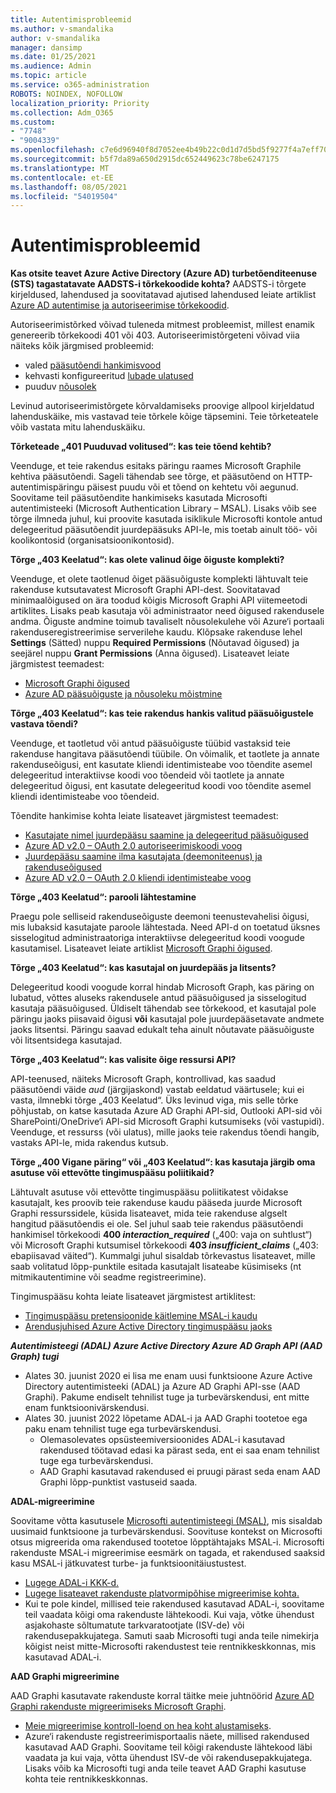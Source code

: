 ```yaml
---
title: Autentimisprobleemid
ms.author: v-smandalika
author: v-smandalika
manager: dansimp
ms.date: 01/25/2021
ms.audience: Admin
ms.topic: article
ms.service: o365-administration
ROBOTS: NOINDEX, NOFOLLOW
localization_priority: Priority
ms.collection: Adm_O365
ms.custom:
- "7748"
- "9004339"
ms.openlocfilehash: c7e6d96940f8d7052ee4b49b22c0d1d7d5bd5f9277f4a7eff709def1da2e13af
ms.sourcegitcommit: b5f7da89a650d2915dc652449623c78be6247175
ms.translationtype: MT
ms.contentlocale: et-EE
ms.lasthandoff: 08/05/2021
ms.locfileid: "54019504"
---
```

# <a name="authentication-issues"></a>Autentimisprobleemid

**Kas otsite teavet Azure Active Directory (Azure AD) turbetõenditeenuse (STS) tagastatavate AADSTS-i tõrkekoodide kohta?** AADSTS-i tõrgete kirjeldused, lahendused ja soovitatavad ajutised lahendused leiate artiklist [Azure AD autentimise ja autoriseerimise tõrkekoodid](https://docs.microsoft.com/azure/active-directory/develop/reference-aadsts-error-codes).

Autoriseerimistõrked võivad tuleneda mitmest probleemist, millest enamik genereerib tõrkekoodi 401 või 403. Autoriseerimistõrgeteni võivad viia näiteks kõik järgmised probleemid:

- valed [pääsutõendi hankimisvood](https://docs.microsoft.com/azure/active-directory/develop/authentication-vs-authorization) 
- kehvasti konfigureeritud [lubade ulatused](https://docs.microsoft.com/azure/active-directory/develop/v2-permissions-and-consent) 
- puuduv [nõusolek](https://docs.microsoft.com/azure/active-directory/develop/howto-convert-app-to-be-multi-tenant#understanding-user-and-admin-consent)

Levinud autoriseerimistõrgete kõrvaldamiseks proovige allpool kirjeldatud lahenduskäike, mis vastavad teie tõrkele kõige täpsemini. Teie tõrketeatele võib vastata mitu lahenduskäiku.

**Tõrketeade „401 Puuduvad volitused“: kas teie tõend kehtib?**

Veenduge, et teie rakendus esitaks päringu raames Microsoft Graphile kehtiva pääsutõendi. Sageli tähendab see tõrge, et pääsutõend on HTTP-autentimispäringu päisest puudu või et tõend on kehtetu või aegunud. Soovitame teil pääsutõendite hankimiseks kasutada Microsofti autentimisteeki (Microsoft Authentication Library – MSAL). Lisaks võib see tõrge ilmneda juhul, kui proovite kasutada isiklikule Microsofti kontole antud delegeeritud pääsutõendit juurdepääsuks API-le, mis toetab ainult töö- või koolikontosid (organisatsioonikontosid).

**Tõrge „403 Keelatud“: kas olete valinud õige õiguste komplekti?**

Veenduge, et olete taotlenud õiget pääsuõiguste komplekti lähtuvalt teie rakenduse kutsutavatest Microsoft Graphi API-dest. Soovitatavad minimaalõigused on ära toodud kõigis Microsoft Graphi API viitemeetodi artiklites. Lisaks peab kasutaja või administraator need õigused rakendusele andma. Õiguste andmine toimub tavaliselt nõusolekulehe või Azure‘i portaali rakenduseregistreerimise serverilehe kaudu. Klõpsake rakenduse lehel **Settings** (Sätted) nuppu **Required Permissions** (Nõutavad õigused) ja seejärel nuppu **Grant Permissions** (Anna õigused). Lisateavet leiate järgmistest teemadest:

- [Microsoft Graphi õigused](https://docs.microsoft.com/graph/permissions-reference) 
- [Azure AD pääsuõiguste ja nõusoleku mõistmine](https://docs.microsoft.com/azure/active-directory/develop/v2-permissions-and-consent)

**Tõrge „403 Keelatud“: kas teie rakendus hankis valitud pääsuõigustele vastava tõendi?**

Veenduge, et taotletud või antud pääsuõiguste tüübid vastaksid teie rakenduse hangitava pääsutõendi tüübile. On võimalik, et taotlete ja annate rakenduseõigusi, ent kasutate kliendi identimisteabe voo tõendite asemel delegeeritud interaktiivse koodi voo tõendeid või taotlete ja annate delegeeritud õigusi, ent kasutate delegeeritud koodi voo tõendite asemel kliendi identimisteabe voo tõendeid.

Tõendite hankimise kohta leiate lisateavet järgmistest teemadest:

- [Kasutajate nimel juurdepääsu saamine ja delegeeritud pääsuõigused](https://docs.microsoft.com/graph/auth-v2-user) 
- [Azure AD v2.0 – OAuth 2.0 autoriseerimiskoodi voog](https://docs.microsoft.com/azure/active-directory/develop/v2-oauth2-auth-code-flow) 
- [Juurdepääsu saamine ilma kasutajata (deemoniteenus) ja rakenduseõigused](https://docs.microsoft.com/graph/auth-v2-service) 
- [Azure AD v2.0 – OAuth 2.0 kliendi identimisteabe voog](https://docs.microsoft.com/azure/active-directory/develop/v2-oauth2-client-creds-grant-flow)

**Tõrge „403 Keelatud“: parooli lähtestamine**

Praegu pole selliseid rakenduseõiguste deemoni teenustevahelisi õigusi, mis lubaksid kasutajate paroole lähtestada. Need API-d on toetatud üksnes sisselogitud administraatoriga interaktiivse delegeeritud koodi voogude kasutamisel. Lisateavet leiate artiklist [Microsoft Graphi õigused](https://docs.microsoft.com/graph/permissions-reference).

**Tõrge „403 Keelatud“: kas kasutajal on juurdepääs ja litsents?**

Delegeeritud koodi voogude korral hindab Microsoft Graph, kas päring on lubatud, võttes aluseks rakendusele antud pääsuõigused ja sisselogitud kasutaja pääsuõigused. Üldiselt tähendab see tõrkekood, et kasutajal pole päringu jaoks piisavaid õigusi **või** kasutajal pole juurdepääsetavate andmete jaoks litsentsi. Päringu saavad edukalt teha ainult nõutavate pääsuõiguste või litsentsidega kasutajad.

**Tõrge „403 Keelatud“: kas valisite õige ressursi API?**

API-teenused, näiteks Microsoft Graph, kontrollivad, kas saadud pääsutõendi väide *aud* (järgijaskond) vastab eeldatud väärtusele; kui ei vasta, ilmnebki tõrge „403 Keelatud“. Üks levinud viga, mis selle tõrke põhjustab, on katse kasutada Azure AD Graphi API-sid, Outlooki API-sid või SharePointi/OneDrive‘i API-sid Microsoft Graphi kutsumiseks (või vastupidi). Veenduge, et ressurss (või ulatus), mille jaoks teie rakendus tõendi hangib, vastaks API-le, mida rakendus kutsub.

**Tõrge „400 Vigane päring“ või „403 Keelatud“: kas kasutaja järgib oma asutuse või ettevõtte tingimuspääsu poliitikaid?**

Lähtuvalt asutuse või ettevõtte tingimuspääsu poliitikatest võidakse kasutajalt, kes proovib teie rakenduse kaudu pääseda juurde Microsoft Graphi ressurssidele, küsida lisateavet, mida teie rakenduse algselt hangitud pääsutõendis ei ole. Sel juhul saab teie rakendus pääsutõendi hankimisel tõrkekoodi **400 *interaction_required*** („400: vaja on suhtlust“) või Microsoft Graphi kutsumisel tõrkekoodi **403 *insufficient_claims*** („403: ebapiisavad väited“). Kummalgi juhul sisaldab tõrkevastus lisateavet, mille saab volitatud lõpp-punktile esitada kasutajalt lisateabe küsimiseks (nt mitmikautentimine või seadme registreerimine).

Tingimuspääsu kohta leiate lisateavet järgmistest artiklitest:

- [Tingimuspääsu pretensioonide käitlemine MSAL-i kaudu](https://docs.microsoft.com/azure/active-directory/develop/msal-error-handling-dotnet#conditional-access-and-claims-challenges) 
- [Arendusjuhised Azure Active Directory tingimuspääsu jaoks](https://docs.microsoft.com/azure/active-directory/develop/v2-conditional-access-dev-guide)

***Autentimisteegi (ADAL) Azure Active Directory Azure AD Graph API (AAD Graph) tugi***

- Alates 30. juunist 2020 ei lisa me enam uusi funktsioone Azure Active Directory autentimisteeki (ADAL) ja Azure AD Graphi API-sse (AAD Graphi). Pakume endiselt tehnilist tuge ja turbevärskendusi, ent mitte enam funktsioonivärskendusi.
- Alates 30. juunist 2022 lõpetame ADAL-i ja AAD Graphi tootetoe ega paku enam tehnilist tuge ega turbevärskendusi.
    - Olemasolevates opsüsteemiversioonides ADAL-i kasutavad rakendused töötavad edasi ka pärast seda, ent ei saa enam tehnilist tuge ega turbevärskendusi.
    - AAD Graphi kasutavad rakendused ei pruugi pärast seda enam AAD Graphi lõpp-punktist vastuseid saada.

**ADAL-migreerimine**

Soovitame võtta kasutusele [Microsofti autentimisteegi (MSAL)](https://docs.microsoft.com/azure/active-directory/develop/v2-overview), mis sisaldab uusimaid funktsioone ja turbevärskendusi. Soovituse kontekst on Microsofti otsus migreerida oma rakendused tootetoe lõpptähtajaks MSAL-i. Microsofti rakenduste MSAL-i migreerimise eesmärk on tagada, et rakendused saaksid kasu MSAL-i jätkuvatest turbe- ja funktsioonitäiustustest.

- [Lugege ADAL-i KKK-d.](https://docs.microsoft.com/azure/active-directory/develop/msal-migration#frequently-asked-questions-faq) 
- [Lugege lisateavet rakenduste platvormipõhise migreerimise kohta.](https://docs.microsoft.com/azure/active-directory/develop/msal-migration#frequently-asked-questions-faq) 
- Kui te pole kindel, millised teie rakendused kasutavad ADAL-i, soovitame teil vaadata kõigi oma rakenduste lähtekoodi. Kui vaja, võtke ühendust asjakohaste sõltumatute tarkvaratootjate (ISV-de) või rakendusepakkujatega. Samuti saab Microsofti tugi anda teile nimekirja kõigist neist mitte-Microsofti rakendustest teie rentnikkeskkonnas, mis kasutavad ADAL-i.

**AAD Graphi migreerimine**

AAD Graphi kasutavate rakenduste korral täitke meie juhtnöörid [Azure AD Graphi rakenduste migreerimiseks Microsoft Graphi](https://docs.microsoft.com/graph/migrate-azure-ad-graph-planning-checklist?view=graph-rest-1.0&preserve-view=true).

- [Meie migreerimise kontroll-loend on hea koht alustamiseks](https://docs.microsoft.com/graph/migrate-azure-ad-graph-planning-checklist). 
- Azure‘i rakenduste registreerimisportaalis näete, millised rakendused kasutavad AAD Graphi. Soovitame teil kõigi rakenduste lähtekood läbi vaadata ja kui vaja, võtta ühendust ISV-de või rakendusepakkujatega. Lisaks võib ka Microsofti tugi anda teile teavet AAD Graphi kasutuse kohta teie rentnikkeskkonnas.

 










